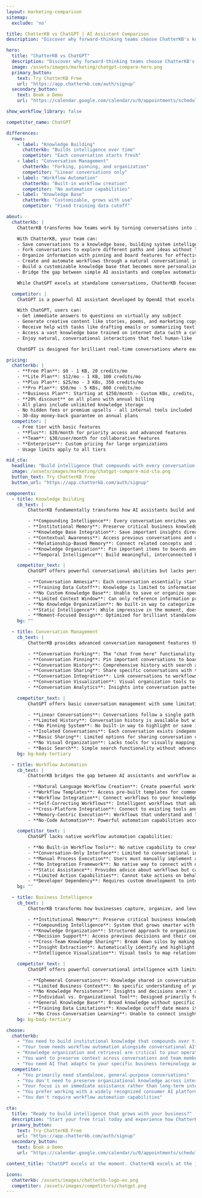```yaml
---
layout: marketing-comparison
sitemap:
  exclude: 'no'

title: ChatterKB vs ChatGPT | AI Assistant Comparison
description: "Discover why forward-thinking teams choose ChatterKB's knowledge-building AI over ChatGPT for long-term business intelligence and workflow automation."

hero:
  title: "ChatterKB vs ChatGPT"
  description: "Discover why forward-thinking teams choose ChatterKB's knowledge-building AI over ChatGPT for long-term business intelligence and workflow automation."
  image: /assets/images/marketing/chatgpt-compare-hero.png
  primary_button:
    text: Try ChatterKB Free
    url: "https://app.chatterkb.com/auth/signup"
  secondary_button:
    text: Book a Demo
    url: "https://calendar.google.com/calendar/u/0/appointments/schedules/AcZssZ0oYQ10os0gxZrUbzNEIvQZUJqLWVeGM"

show_workflow_library: false

competitor_name: ChatGPT

differences:
  rows:
    - label: "Knowledge Building"
      chatterkb: "Builds intelligence over time"
      competitor: "Each conversation starts fresh"
    - label: "Conversation Management"
      chatterkb: "Forking, pinning, and organization"
      competitor: "Linear conversations only"
    - label: "Workflow Automation"
      chatterkb: "Built-in workflow creation"
      competitor: "No automation capabilities"
    - label: "Knowledge Base"
      chatterkb: "Customizable, grows with use"
      competitor: "Fixed training data cutoff"

about:
  chatterkb: |
    ChatterKB transforms how teams work by turning conversations into institutional knowledge and intelligent workflows. Unlike standard AI chatbots, ChatterKB builds compounding intelligence that becomes more valuable over time.

    With ChatterKB, your team can:
    - Save conversations to a knowledge base, building system intelligence that grows with your business
    - Fork conversations to explore different paths and ideas without losing context
    - Organize information with pinning and board features for effective knowledge management
    - Create and automate workflows through a natural conversational interface
    - Build a customizable knowledge base that becomes more personalized and valuable with every interaction
    - Bridge the gap between simple AI assistants and complex automation tools with practical business applications

    While ChatGPT excels at standalone conversations, ChatterKB focuses on the journey—creating interconnected knowledge that compounds in value and transforms how your business captures and leverages intelligence.

  competitor: |
    ChatGPT is a powerful AI assistant developed by OpenAI that excels at providing helpful, harmless, and honest responses in real-time conversations. It offers impressive capabilities for standalone interactions across a wide range of topics.

    With ChatGPT, users can:
    - Get immediate answers to questions on virtually any subject
    - Generate creative content like stories, poems, and marketing copy
    - Receive help with tasks like drafting emails or summarizing text
    - Access a vast knowledge base trained on internet data (with a cutoff date)
    - Enjoy natural, conversational interactions that feel human-like

    ChatGPT is designed for brilliant real-time conversations where each interaction is essentially standalone, making it excellent for immediate assistance but limited in building long-term business intelligence.

pricing:
  chatterkb: |
    - **Free Plan**: $0 - 1 KB, 20 credits/mo
    - **Lite Plan**: $12/mo - 1 KB, 100 credits/mo
    - **Plus Plan**: $25/mo - 3 KBs, 350 credits/mo
    - **Pro Plan**: $50/mo - 5 KBs, 800 credits/mo
    - **Business Plan**: Starting at $250/month - Custom KBs, credits, and users
    - **20% discount** on all plans with annual billing
    - All plans include unlimited knowledge storage
    - No hidden fees or premium upsells - all internal tools included
    - 30-day money-back guarantee on annual plans
  competitor: |
    - Free tier with basic features
    - **Plus**: $20/month for priority access and advanced features
    - **Team**: $30/user/month for collaborative features
    - **Enterprise**: Custom pricing for large organizations
    - Usage limits apply to all tiers

mid_cta:
  headline: "Build intelligence that compounds with every conversation."
  image: /assets/images/marketing/chatgpt-compare-mid-cta.png
  button_text: Try ChatterKB Free
  button_url: "https://app.chatterkb.com/auth/signup"

components:
  - title: Knowledge Building
    cb_text: |
        ChatterKB fundamentally transforms how AI assistants build and maintain knowledge:

        - **Compounding Intelligence**: Every conversation enriches your knowledge base, creating an AI that grows smarter with each interaction rather than starting fresh each time
        - **Institutional Memory**: Preserve critical business knowledge and decisions that would otherwise be lost in ephemeral conversations
        - **Knowledge Base Integration**: Save important insights directly to your knowledge base with a single click
        - **Contextual Awareness**: Access previous conversations and decisions to maintain continuity across interactions
        - **Relationship-Based Memory**: Connect related concepts and information automatically through intelligent memory architecture
        - **Knowledge Organization**: Pin important items to boards and organize information for easy retrieval
        - **Temporal Intelligence**: Build meaningful, interconnected knowledge that becomes more valuable over time

    competitor_text: | 
        ChatGPT offers powerful conversational abilities but lacks persistent knowledge building:

        - **Conversation Amnesia**: Each conversation essentially starts fresh, with limited ability to reference previous interactions
        - **Training Data Cutoff**: Knowledge is limited to information available before its training cutoff date
        - **No Custom Knowledge Base**: Unable to save or organize specific information for future reference
        - **Limited Context Window**: Can only reference information provided within the current conversation
        - **No Knowledge Organization**: No built-in way to categorize or organize information for later retrieval
        - **Static Intelligence**: While impressive in the moment, doesn't build compounding intelligence specific to your business
        - **Moment-Focused Design**: Optimized for brilliant standalone conversations rather than knowledge building over time
    bg: ""

  - title: Conversation Management
    cb_text: |
        ChatterKB provides advanced conversation management features that transform how teams capture and leverage knowledge:

        - **Conversation Forking**: The "chat from here" functionality allows users to branch conversations in different directions, preserving context while exploring new ideas
        - **Conversation Pinning**: Pin important conversations to boards for easy reference and organization
        - **Conversation History**: Comprehensive history with search and filtering capabilities
        - **Conversation Sharing**: Share specific conversations with team members while maintaining context
        - **Conversation Integration**: Link conversations to workflows and knowledge bases
        - **Conversation Visualization**: Visual organization tools to map relationships between conversations
        - **Conversation Analytics**: Insights into conversation patterns and knowledge development

    competitor_text: |
        ChatGPT offers basic conversation management with some limitations:

        - **Linear Conversations**: Conversations follow a single path without branching capabilities
        - **Limited History**: Conversation history is available but with basic organization
        - **No Pinning System**: No built-in way to highlight or save important parts of conversations
        - **Isolated Conversations**: Each conversation exists independently without connections to others
        - **Basic Sharing**: Limited options for sharing conversation content with others
        - **No Visual Organization**: Lacks tools for visually mapping or organizing conversation content
        - **Basic Search**: Simple search functionality without advanced filtering or organization
    bg: bg-body-tertiary

  - title: Workflow Automation
    cb_text: |
        ChatterKB bridges the gap between AI assistants and workflow automation tools:

        - **Natural Language Workflow Creation**: Create powerful workflows by simply describing what you want to accomplish in plain English
        - **Workflow Templates**: Access pre-built templates for common business processes that can be customized to your needs
        - **Workflow Integration**: Connect workflows to your knowledge base for context-aware automation
        - **Self-Correcting Workflows**: Intelligent workflows that adapt to new information and can replan steps when needed
        - **Cross-Platform Integration**: Connect to existing tools and data sources without disrupting your workflow
        - **Memory-Centric Execution**: Workflows that understand and leverage your organizational knowledge
        - **No-Code Automation**: Powerful automation capabilities accessible to non-technical users

    competitor_text: |
        ChatGPT lacks native workflow automation capabilities:

        - **No Built-in Workflow Tools**: No native capability to create or execute automated workflows
        - **Conversation-Only Interface**: Limited to conversational interactions without automation features
        - **Manual Process Execution**: Users must manually implement any processes discussed
        - **No Integration Framework**: No native way to connect with other business tools or systems
        - **Static Assistance**: Provides advice about workflows but cannot execute them
        - **Limited Action Capabilities**: Cannot take actions on behalf of users across platforms
        - **Developer Dependency**: Requires custom development to integrate into workflows
    bg: ""

  - title: Business Intelligence
    cb_text: |
        ChatterKB transforms how businesses capture, organize, and leverage intelligence:

        - **Institutional Memory**: Preserve critical business knowledge that would otherwise be lost in ephemeral conversations
        - **Compounding Intelligence**: System that grows smarter with every interaction, building value over time
        - **Knowledge Organization**: Structured approach to organizing business intelligence for easy retrieval
        - **Decision Support**: Access previous decisions and their context to inform current choices
        - **Cross-Team Knowledge Sharing**: Break down silos by making organizational knowledge accessible across teams
        - **Insight Extraction**: Automatically identify and highlight key insights from conversations and documents
        - **Intelligence Visualization**: Visual tools to map relationships between different knowledge areas

    competitor_text: |
        ChatGPT offers powerful conversational intelligence with limitations for business use:

        - **Ephemeral Conversations**: Knowledge shared in conversations isn't preserved for organizational use
        - **Limited Business Context**: No specific understanding of your business's unique terminology and processes
        - **No Knowledge Persistence**: Insights and decisions aren't automatically saved for future reference
        - **Individual vs. Organizational Tool**: Designed primarily for individual use rather than organizational knowledge building
        - **General Knowledge Base**: Broad knowledge without specific focus on your business's unique needs
        - **Training Data Limitations**: Knowledge cutoff date means it lacks awareness of recent developments
        - **No Cross-Conversation Learning**: Unable to connect insights across different conversations
    bg: bg-body-tertiary

choose:
  chatterkb:
    - "You need to build institutional knowledge that compounds over time"
    - "Your team needs workflow automation alongside conversational AI"
    - "Knowledge organization and retrieval are critical to your operations"
    - "You want to preserve context across conversations and team members"
    - "You need AI that adapts to your specific business terminology and processes"
  competitor:
    - "You primarily need standalone, general-purpose conversations"
    - "You don't need to preserve organizational knowledge across interactions"
    - "Your focus is on immediate assistance rather than long-term intelligence"
    - "You prefer working with a widely recognized consumer AI platform"
    - "You don't require workflow automation capabilities"

cta:
  title: "Ready to build intelligence that grows with your business?"
  description: "Start your free trial today and experience how ChatterKB transforms conversations into compounding business intelligence."
  primary_button:
    text: Try ChatterKB Free
    url: "https://app.chatterkb.com/auth/signup"
  secondary_button:
    text: Book a Demo
    url: "https://calendar.google.com/calendar/u/0/appointments/schedules/AcZssZ0oYQ10os0gxZrUbzNEIvQZUJqLWVeGM"

content_title: "ChatGPT excels at the moment. ChatterKB excels at the journey."

icons:
  chatterkb: /assets/images/chatterkb-logo-ex.png
  competitor: /assets/images/competitors/chatgpt.png
---
```


